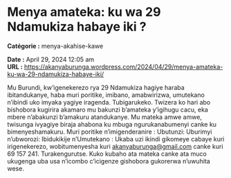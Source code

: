 # Menya amateka: ku wa 29 Ndamukiza habaye iki ?

**Catégorie :** menya-akahise-kawe

**Date :** April 29, 2024 12:05 am  
**URL :** https://akanyaburunga.wordpress.com/2024/04/29/menya-amateka-ku-wa-29-ndamukiza-habaye-iki/

Mu Burundi, kw’igenekerezo rya 29 Ndamukiza hagiye haraba ibitandukanye, haba muri poritike, imibano, amabwirizwa, umutekano n’ibindi uko imyaka yagiye iragenda. Tubigarukeko. Twizera ko hari abo bishobora kugirira akamaro mu bakunzi b’amateka y’igihugu cacu, eka mbere n’abakunzi b’amakuru atandukanye. Mu mateka amwe amwe, twisunga ivyagiye biraja ahabona ku mbuga ngurukanabumenyi canke ku bimenyeshamakuru.
Muri poritike n’imigenderanire :
Ubutunzi:
Uburimyi n’ubworozi:
Ibidukikije n’Umutekano :
Ukaba uzi ikindi gikomeye cabaye kuri irigenekerezo, wobitumenyesha kuri akanyaburunga@gmail.com canke kuri 69 157 241. Turakengurutse.
Kuko kubaho ata mateka canke ata muco ukugenga uba usa n’icombo c’icigenze gishobora gukorerwa n’uwuhita wese.
